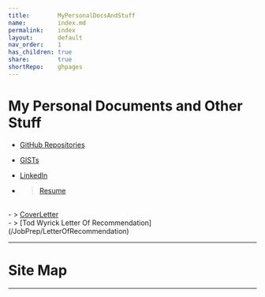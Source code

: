 ```yaml
---
title:        MyPersonalDocsAndStuff
name:         index.md
permalink:    index
layout:       default
nav_order:    1
has_children: true
share:        true
shortRepo:    ghpages
---
```


# My Personal Documents and Other Stuff

- [GitHub Repositories](https://github.com/14paxton?tab=repositories)
- [GISTs](https://gist.github.com/14paxton)
- [LinkedIn](https://www.linkedin.com/in/paxtonbrandon/)

- > <a href="https://raw.githubusercontent.com/14paxton/14paxton.github.io/master/JobPrep/assets/documents/BrandonPaxton112023.docx" download target="_blank">Resume</a>
<br/>
- > <a href="https://raw.githubusercontent.com/14paxton/14paxton.github.io/master/JobPrep/assets/CoverLetter.rtf" download target="_blank">CoverLetter</a>
<br/>
-  > [Tod Wyrick Letter Of Recommendation](/JobPrep/LetterOfRecommendation)

---

# Site Map

<div id="insertion"></div>
<!--
//http path
//const pathToHTML = "https://raw.githubusercontent.com/14paxton/14paxton.github.io/master/assets/HTMLSnippets/Nav.html";
-->
<script>
const pathToHTML = "/assets/HTMLSnippets/Nav.html";
async function fetchHTMLFile(path) {
return await fetch(path)
}
async function loadHTML() {
const promise = await fetchHTMLFile(pathToHTML);
    document.querySelector('#insertion').innerHTML = await promise.text();
}
function ready(fn) {
if (document.readyState !== 'loading') {
fn();
}
else {
document.addEventListener('DOMContentLoaded', fn);
}
}
ready(loadHTML);
</script>

***